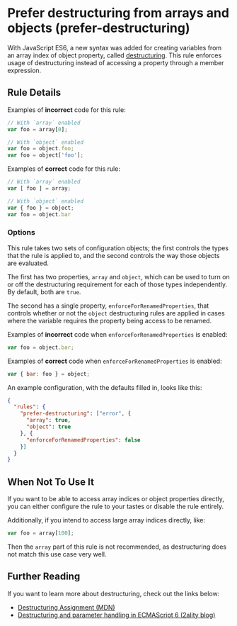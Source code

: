 # Prefer destructuring from arrays and objects (prefer-destructuring)

With JavaScript ES6, a new syntax was added for creating variables from an array index of object property, called [destructuring](#further-reading).  This rule enforces usage of destructuring instead of accessing a property through a member expression.

## Rule Details

Examples of **incorrect** code for this rule:

```javascript
// With `array` enabled
var foo = array[0];

// With `object` enabled
var foo = object.foo;
var foo = object['foo'];
```

Examples of **correct** code for this rule:

```javascript
// With `array` enabled
var [ foo ] = array;

// With `object` enabled
var { foo } = object;
var foo = object.bar
```

### Options

This rule takes two sets of configuration objects; the first controls the types that the rule is applied to, and the second controls the way those objects are evaluated.

The first has two properties, `array` and `object`, which can be used to turn on or off the destructuring requirement for each of those types independently.  By default, both are `true`.

The second has a single property, `enforceForRenamedProperties`, that controls whether or not the `object` destructuring rules are applied in cases where the variable requires the property being access to be renamed.

Examples of **incorrect** code when `enforceForRenamedProperties` is enabled:

```javascript
var foo = object.bar;
```

Examples of **correct** code when `enforceForRenamedProperties` is enabled:

```javascript
var { bar: foo } = object;
```

An example configuration, with the defaults filled in, looks like this:

```json
{
  "rules": {
    "prefer-destructuring": ["error", {
      "array": true,
      "object": true
    }, {
      "enforceForRenamedProperties": false
    }]
  }
}
```

## When Not To Use It

If you want to be able to access array indices or object properties directly, you can either configure the rule to your tastes or disable the rule entirely.

Additionally, if you intend to access large array indices directly, like:

```javascript
var foo = array[100];
```

Then the `array` part of this rule is not recommended, as destructuring does not match this use case very well.


## Further Reading

If you want to learn more about destructuring, check out the links below:

- [Destructuring Assignment (MDN)](https://developer.mozilla.org/en-US/docs/Web/JavaScript/Reference/Operators/Destructuring_assignment)
- [Destructuring and parameter handling in ECMAScript 6 (2ality blog)](http://www.2ality.com/2015/01/es6-destructuring.html)
